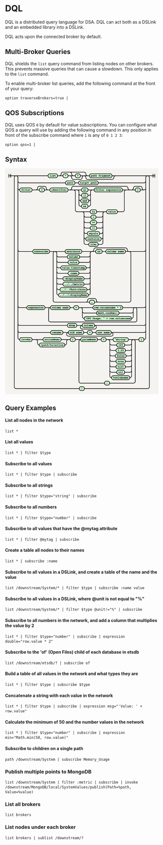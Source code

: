 # DQL

DQL is a distributed query language for DSA.
DQL can act both as a DSLink and an embedded library into a DSLink.

DQL acts upon the connected broker by default.

## Multi-Broker Queries

DQL shields the `list` query command from listing nodes on other brokers.
This prevents massive queries that can cause a slowdown. This only applies to the `list` command.

To enable multi-broker list queries, add the following command at the front of your query:

```
option traverseBrokers=true |
```

## QOS Subscriptions

DQL uses QOS `0` by default for value subscriptions. You can configure what QOS a query will use by adding the following command
in any position in front of the subscribe command where `1` is any of `0 1 2 3`:

```
option qos=1 |
```

## Syntax

![Syntax Tree](https://raw.githubusercontent.com/IOT-DSA/dslink-dart-dql/master/tool/diagram.png)

## Query Examples

#### List all nodes in the network

```
list *
```

#### List all values

```
list * | filter $type
```

#### Subscribe to all values

```
list * | filter $type | subscribe
```

#### Subscribe to all strings

```
list * | filter $type="string" | subscribe
```

#### Subscribe to all numbers

```
list * | filter $type="number" | subscribe
```

#### Subscribe to all values that have the @mytag attribute

```
list * | filter @mytag | subscribe
```

#### Create a table all nodes to their names

```
list * | subscribe :name
```

#### Subscribe to all values in a DSLink, and create a table of the name and the value

```
list /downstream/System/* | filter $type | subscribe :name value
```

#### Subscribe to all values in a DSLink, where @unit is not equal to "%"

```
list /downstream/System/* | filter $type @unit!="%" | subscribe
```

#### Subscribe to all numbers in the network, and add a column that multiplies the value by 2

```
list * | filter $type="number" | subscribe | expression double="row.value * 2"
```

#### Subscribe to the 'of' (Open Files) child of each database in etsdb

```
list /downstream/etsdb/? | subscribe of
```

#### Build a table of all values in the network and what types they are

```
list * | filter $type | subscribe $type
```

#### Concatenate a string with each value in the network

```
list * | filter $type | subscribe | expression msg="'Value: ' + row.value"
```

#### Calculate the minimum of 50 and the number values in the network

```
list * | filter $type="number" | subscribe | expression min="Math.min(50, row.value)"
```

#### Subscribe to children on a single path

```
path /downstream/System | subscribe Memory_Usage
```

### Publish multiple points to MongoDB

```
list /downstream/System | filter :metric | subscribe | invoke /downstream/MongoDB/local/SystemValues/publish(Path=%path, Value=%value)
```

### List all brokers

```
list brokers
```

### List nodes under each broker

```
list brokers | sublist /downstream/?
```
